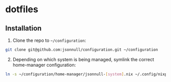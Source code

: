 # dotfiles

## Installation

1. Clone the repo to `~/configuration`:
  
  ```sh
  git clone git@github.com:jsonnull/configuration.git ~/configuration
  ```

2. Depending on which system is being managed, symlink the correct home-manager configuration:
  
  ```sh
  ln -s ~/configuration/home-manager/jsonnull-[system].nix ~/.config/nixpkgs/home.nix
  ```
